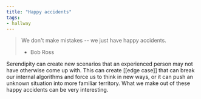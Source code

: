 ```yaml
---
title: "Happy accidents"
tags:
- hallway
---
```


>We don't make mistakes -- we just have happy accidents.
>- Bob Ross

Serendipity can create new scenarios that an experienced person may not have otherwise come up with. This can create [[edge case]] that can break our internal algorithms and force us to think in new ways, or it can push an unknown situation into more familiar territory. What we make out of these happy accidents can be very interesting.